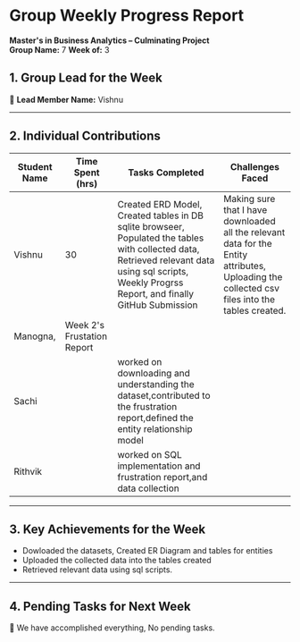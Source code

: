 # Group Weekly Progress Report

**Master's in Business Analytics – Culminating Project**  
**Group Name:** 7
**Week of:** 3 

## 1. Group Lead for the Week
📌 **Lead Member Name:** Vishnu 

---

## 2. Individual Contributions
| **Student Name**  | **Time Spent (hrs)** | **Tasks Completed** | **Challenges Faced** |
|-------------------|-------------------|------------------|-----------------|
|Vishnu  | 30  | Created ERD Model, Created tables in DB sqlite browseer, Populated the tables with collected data, Retrieved relevant data using sql scripts, Weekly Progrss Report, and finally GitHub Submission | Making sure that I have downloaded all the relevant data for the Entity attributes, Uploading the collected csv files into the tables created.  |
| Manogna,  |Week 2's Frustation Report|  |
|Sachi||worked on downloading and understanding the dataset,contributed to the frustration report,defined the entity relationship model|
|Rithvik| |worked on SQL implementation and frustration report,and data collection|

---

## 3. Key Achievements for the Week
- Dowloaded the datasets, Created ER Diagram and tables for entities                                                        
- Uploaded the collected data into the tables created
- Retrieved relevant data using sql scripts.  

---

## 4. Pending Tasks for Next Week
📌 We have accomplished everything, No pending tasks.

